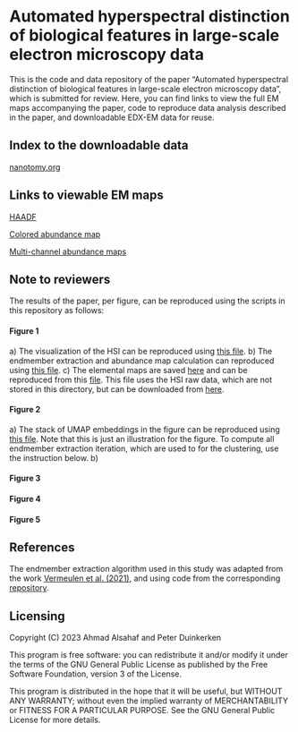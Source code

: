 # Automated hyperspectral distinction of biological features in large-scale electron microscopy data
This is the code and data repository of the paper “Automated hyperspectral distinction of biological features in large-scale electron microscopy data”, which is submitted for review. Here, you can find links to view the full EM maps accompanying the paper, code to reproduce data analysis described in the paper, and downloadable EDX-EM data for reuse.

Index to the downloadable data
---------
[nanotomy.org](http://www.nanotomy.org/PW/temp03/Duinkerken2023SUB/index.html)

Links to viewable EM maps
---------
[HAADF](http://www.nanotomy.org/avivator/?image_url=http://www.nanotomy.org/PW/temp03/Duinkerken2023SUB/figures/fig2/HAADF.ome.tiff)

[Colored abundance map](http://www.nanotomy.org/avivator/?image_url=http://www.nanotomy.org/PW/temp03/Duinkerken2023SUB/figures/fig2/Multicolor.ome.tiff)

[Multi-channel abundance maps](http://www.nanotomy.org/avivator/?image_url=http://www.nanotomy.org/PW/temp03/Duinkerken2023SUB/figures/fig2/abundance_maps.ome.tiff)

Note to reviewers
---------
The results of the paper, per figure, can be reproduced using the scripts in this repository as follows:
#### Figure 1
a) The visualization of the HSI can be reproduced using [this file](https://github.com/amjams/Identify/blob/main/scripts/data_visualization/Figure_1A_HSI.ipynb).
b) The endmember extraction and abundance map calculation can reproduced using [this file](https://github.com/amjams/Identify/blob/main/scripts/data_visualization/Figure_1B%2BC_UMAP%2BAbundanceMaps.ipynb).
c) The elemental maps are saved [here](https://github.com/amjams/Identify/tree/main/secondary_data/Figure1_elementmaps) and can be reproduced from this [file](https://github.com/amjams/Identify/blob/main/scripts/data_visualization/Figure_1C_ElementMaps.ipynb). This file uses the HSI raw data, which are not stored in this directory, but can be downloaded from [here](http://www.nanotomy.org/PW/temp03/Duinkerken2023SUB/index.html).
#### Figure 2
a) The stack of UMAP embeddings in the figure can be reproduced using [this file](https://github.com/amjams/Identify/blob/main/scripts/data_visualization/Figure_2A_IterativeEmbeddings.ipynb). Note that this is just an illustration for the figure. To compute all endmember extraction iteration, which are used to for the clustering, use the instruction below.
b) 
#### Figure 3
#### Figure 4
#### Figure 5

References
---------
The endmember extraction algorithm used in this study was adapted from the work [Vermeulen et al. (2021)](https://www.sciencedirect.com/science/article/abs/pii/S1386142521001232), and using code from the corresponding [repository](https://github.com/NU-ACCESS/UMAP).

Licensing
---------

Copyright (C) 2023 Ahmad Alsahaf and Peter Duinkerken

This program is free software: you can redistribute it and/or modify it under the terms of the GNU General Public License as published by the Free Software Foundation, version 3 of the License.

This program is distributed in the hope that it will be useful, but WITHOUT ANY WARRANTY; without even the implied warranty of MERCHANTABILITY or FITNESS FOR A PARTICULAR PURPOSE. See the GNU General Public License for more details.
